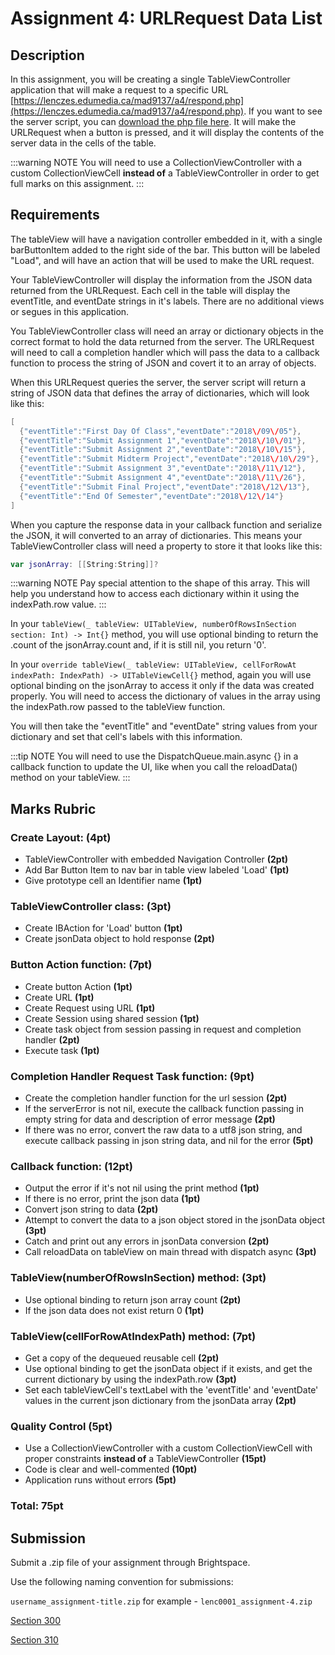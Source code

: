# Assignment 4: URLRequest Data List

## Description

In this assignment, you will be creating a single TableViewController application that will make a request to a specific URL [https://lenczes.edumedia.ca/mad9137/a4/respond.php](https://lenczes.edumedia.ca/mad9137/a4/respond.php). If you want to see the server script, you can [download the php file here](/F2020/assets/downloads/A4Server.zip).  It will make the URLRequest when a button is pressed, and it will display the contents of the server data in the cells of the table.

:::warning NOTE
You will need to use a CollectionViewController with a custom CollectionViewCell **instead of** a TableViewController in order to get full marks on this assignment.
:::

## Requirements

The tableView will have a navigation controller embedded in it, with a single barButtonItem added to the right side of the bar. This button will be labeled "Load", and will have an action that will be used to make the URL request.

Your TableViewController will display the information from the JSON data returned from the URLRequest. Each cell in the table will display the eventTitle, and eventDate strings in it's labels. There are no additional views or segues in this application.

You TableViewController class will need an array or dictionary objects in the correct format to hold the data returned from the server.  The URLRequest will need to call a completion handler which will pass the data to a callback function to process the string of JSON and covert it to an array of objects.

When this URLRequest queries the server, the server script will return a string of JSON data that defines the array of dictionaries, which will look like this:

```swift
[
  {"eventTitle":"First Day Of Class","eventDate":"2018\/09\/05"},
  {"eventTitle":"Submit Assignment 1","eventDate":"2018\/10\/01"},
  {"eventTitle":"Submit Assignment 2","eventDate":"2018\/10\/15"},
  {"eventTitle":"Submit Midterm Project","eventDate":"2018\/10\/29"},
  {"eventTitle":"Submit Assignment 3","eventDate":"2018\/11\/12"},
  {"eventTitle":"Submit Assignment 4","eventDate":"2018\/11\/26"},
  {"eventTitle":"Submit Final Project","eventDate":"2018\/12\/13"},
  {"eventTitle":"End Of Semester","eventDate":"2018\/12\/14"}
]
```

When you capture the response data in your callback function and serialize the JSON, it will converted to an array of dictionaries. This means your TableViewController class will need a property to store it that looks like this:

```swift
var jsonArray: [[String:String]]?
```

:::warning NOTE
Pay special attention to the shape of this array.  This will help you understand how to access each dictionary within it using the indexPath.row value.
:::

In your `tableView(_ tableView: UITableView, numberOfRowsInSection section: Int) -> Int{}` method, you will use optional binding to return the .count of the jsonArray.count and, if it is still nil, you return '0'.

In your `override tableView(_ tableView: UITableView, cellForRowAt indexPath: IndexPath) -> UITableViewCell{}` method, again you will use optional binding on the jsonArray to access it only if the data was created properly. You will need to access the dictionary of values in the array using the indexPath.row passed to the tableView function.

You will then take the "eventTitle" and "eventDate" string values from your dictionary and set that cell's labels with this information.

:::tip NOTE
You will need to use the DispatchQueue.main.async {} in a callback function to update the UI, like when you call the reloadData() method on your tableView.
:::

## Marks Rubric

### Create Layout: (4pt)
- TableViewController with embedded Navigation Controller **(2pt)**
- Add Bar Button Item to nav bar in table view labeled 'Load' **(1pt)**
- Give prototype cell an Identifier name **(1pt)**

### TableViewController class: (3pt)
- Create IBAction for 'Load' button **(1pt)**
- Create jsonData object to hold response **(2pt)**

### Button Action function: (7pt)
- Create button Action **(1pt)**
- Create URL **(1pt)**
- Create Request using URL **(1pt)**
- Create Session using shared session **(1pt)**
- Create task object from session passing in request and completion handler **(2pt)**
- Execute task **(1pt)**

### Completion Handler Request Task function: (9pt)
- Create the completion handler function for the url session **(2pt)**
- If the serverError is not nil, execute the callback function passing in empty string for data and description of error message **(2pt)**
- If there was no error, convert the raw data to a utf8 json string, and execute callback passing in json string data, and nil for the error **(5pt)**

### Callback function: (12pt)
- Output the error if it's not nil using the print method **(1pt)**
- If there is no error, print the json data **(1pt)**
- Convert json string to data **(2pt)**
- Attempt to convert the data to a json object stored in the jsonData object **(3pt)**
- Catch and print out any errors in jsonData conversion **(2pt)**
- Call reloadData on tableView on main thread with dispatch async **(3pt)**

### TableView(numberOfRowsInSection) method: (3pt)
- Use optional binding to return json array count **(2pt)**
- If the json data does not exist return 0 **(1pt)**

### TableView(cellForRowAtIndexPath) method: (7pt)
- Get a copy of the dequeued reusable cell **(2pt)**
- Use optional binding to get the jsonData object if it exists, and get the current dictionary by using the indexPath.row **(3pt)**
- Set each tableViewCell's textLabel with the 'eventTitle' and 'eventDate' values in the current json dictionary from the jsonData array **(2pt)**

### Quality Control (5pt)
- Use a CollectionViewController with a custom CollectionViewCell with proper constraints **instead of** a TableViewController **(15pt)**
- Code is clear and well-commented **(10pt)**
- Application runs without errors **(5pt)**

### Total: 75pt

## Submission

Submit a .zip file of your assignment through Brightspace.

Use the following naming convention for submissions:

`username_assignment-title.zip` for example - `lenc0001_assignment-4.zip`

[Section 300](https://brightspace.algonquincollege.com/d2l/lms/dropbox/user/folders_list.d2l?ou=196083&isprv=0)

[Section 310](https://brightspace.algonquincollege.com/d2l/lms/dropbox/user/folders_list.d2l?ou=196084&isprv=0)
